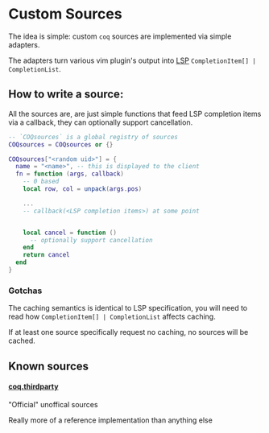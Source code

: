 # Custom Sources

The idea is simple: custom `coq` sources are implemented via simple adapters.

The adapters turn various vim plugin's output into [LSP](https://microsoft.github.io/language-server-protocol/specification) `CompletionItem[] | CompletionList`.

## How to write a source:

All the sources are, are just simple functions that feed LSP completion items via a callback, they can optionally support cancellation.

```lua
-- `COQsources` is a global registry of sources
COQsources = COQsources or {}

COQsources["<random uid>"] = {
  name = "<name>", -- this is displayed to the client
  fn = function (args, callback)
    -- 0 based
    local row, col = unpack(args.pos)

    ...
    -- callback(<LSP completion items>) at some point


    local cancel = function ()
      -- optionally support cancellation
    end
    return cancel
  end
}
```

### Gotchas

The caching semantics is identical to LSP specification, you will need to read how `CompletionItem[] | CompletionList` affects caching.

If at least one source specifically request no caching, no sources will be cached.

## Known sources

#### [coq.thirdparty](https://google.ca)

"Official" unoffical sources

Really more of a reference implementation than anything else
